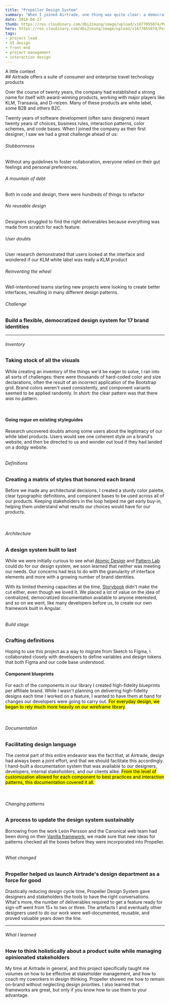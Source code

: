 ```yaml
---
title: "Propeller Design System"
summary: "When I joined Airtrade, one thing was quite clear: a democratized multi-brand design system built for the biggest brands in the travel industry would solve 99 of our problems."
date: 2018-04-27
thumb: https://res.cloudinary.com/dbi2zounq/image/upload/v1677055074/Portfolio/Propeller%20Design%20System/prp-flight-card_imc3sh.png
hero: https://res.cloudinary.com/dbi2zounq/image/upload/v1677055074/Portfolio/Propeller%20Design%20System/prp-flight-card_imc3sh.png
tags: 
- project lead
- UI design 
- front-end
- project management 
- interaction design 
---
```


<!-- 
WAT NOG MIST
- Mijn rol
- Tijdbestek

 -->

<div class="micro-header mb-2">A little context</div>
## Airtrade offers a suite of consumer and enterprise travel technology products

Over the course of twenty years, the company had established a strong name for itself with award-winning products, working with major players like KLM, Transavia, and D-reizen. Many of these products are white label, some B2B and others B2C.

Twenty years of software development (often sans designers) meant twenty years of choices, business rules, interaction patterns, color schemes, and code bases. When I joined the company as their first designer, I saw we had a great challenge ahead of us:

<div class="hero">
<div class="row">
    <div class="col-md-6 mb-3">
        <div class="card">
            <div class="card-body">
                <h6>Stubbornness</h6>
                <p class="mb-0 small">Without any guidelines to foster collaboration, everyone relied on their gut feelings and personal preferences.</p>
            </div>
        </div>
        <div class="card mt-4">
            <div class="card-body">
                <h6>A mountain of debt</h6>
                <p class="mb-0 small">Both in code and design, there were hundreds of things to refactor</p>
            </div>
        </div>
        <div class="card mt-4">
            <div class="card-body">
                <h6>No reusable design</h6>
                <p class="mb-0 small">Designers struggled to find the right deliverables because everything was made from scratch for each feature.</p>
            </div>
        </div> 
    </div>
    <div class="col-md-6 mb-3"> 
        <div class="card">
            <div class="card-body">
                <h6>User doubts</h6>
                <p class="mb-0 small">User research demonstrated that users looked at the interface and wondered if our KLM white label was really a KLM product</p>
            </div>
        </div>
        <div class="card mt-4">
            <div class="card-body">
                <h6>Reinventing the wheel</h6>
                <p class="mb-0 small">Well-intentioned teams starting new projects were looking to create better interfaces, resulting in many different design patterns.</p>
            </div>
        </div>
    </div>
</div>
</div>

###### Challenge
### Build a flexible, democratized design system for 17 brand identities 

---

###### Inventory
### Taking stock of all the visuals

While creating an inventory of the things we'd be eager to solve, I ran into all sorts of challenges: there were thousands of hard-coded color and size declarations, often the result of an incorrect application of the Bootstrap grid. Brand colors weren't used consistently, and component variants seemed to be applied randomly. In short: the clear pattern was that there _was_ no pattern.

<div class="hero">
    <img src="https://res.cloudinary.com/dbi2zounq/image/upload/v1677055074/Portfolio/Propeller%20Design%20System/prp-specificity_ptufc2.png" alt=""> 
    <img src="https://res.cloudinary.com/dbi2zounq/image/upload/v1677055074/Portfolio/Propeller%20Design%20System/prp-hard-coded-colors_uwx76e.png" alt="" class="mt-5"> 
    <img src="https://res.cloudinary.com/dbi2zounq/image/upload/v1677055074/Portfolio/Propeller%20Design%20System/prp-antipatterns_g3vtmm.png" alt="" class="mt-5"> 
</div>

#### Going rogue on existing styleguides
Research uncovered doubts among some users about the legitimacy of our white label products. Users would see one coherent style on a brand's website, and then be directed to us and wonder out loud if they had landed on a dodgy website.

<div class="hero">
    <img src="https://res.cloudinary.com/dbi2zounq/image/upload/v1677055075/Portfolio/Propeller%20Design%20System/prp-us-vs-them_p1sobb.png" alt=""> 
</div>

###### Definitions
### Creating a matrix of styles that honored each brand

Before we made any architectural decisions, I created a sturdy color palette, clear typographic definitions, and component bases to be used across all of our products. Keeping stakeholders in the loop helped me get early buy-in, helping them understand what results our choices would have for our products.

<div class="hero">
    <img src="https://res.cloudinary.com/dbi2zounq/image/upload/v1677055074/Portfolio/Propeller%20Design%20System/prp-color-variables_emltnr.png" alt=""> 
    <img src="https://res.cloudinary.com/dbi2zounq/image/upload/v1677055074/Portfolio/Propeller%20Design%20System/prp-typography_llgt4k.png" alt="" class="mt-5"> 
    <img src="https://res.cloudinary.com/dbi2zounq/image/upload/v1677066941/Portfolio/Propeller%20Design%20System/prp-component-base_1_xiukkw.png" alt="" class="mt-5"> 
</div>
 
###### Architecture
### A design system built to last
While we were initially curious to see what [Atomic Design](https://bradfrost.com/blog/post/atomic-web-design/) and [Pattern Lab](https://patternlab.io/) could do for our design system, we soon learned that neither was meeting our needs. Our concerns had less to do with the granularity of interface elements and more with a growing number of brand identities.

With its limited theming capacities at the time, [Storybook](https://storybook.js.org/) didn't make the cut either, even though we loved it. We placed a lot of value on the idea of centralized, democratized documentation available to anyone interested, and so on we went, like many developers before us, to create our own framework built in Angular.

<div class="hero">
    <img src="https://res.cloudinary.com/dbi2zounq/image/upload/v1677055073/Portfolio/Propeller%20Design%20System/prp-architecture_jkvtql.png" alt=""> 
</div>
 
###### Build stage
### Crafting definitions
Hoping to use this project as a way to migrate from Sketch to Figma, I collaborated closely with developers to define variables and design tokens that both Figma and our code base understood. 

#### Component blueprints
For each of the components in our library I created high-fidelity blueprints per affiliate brand. While I wasn't planning on delivering high-fidelity designs each time I worked on a feature, I wanted to have them at hand for changes our developers were going to carry out. <mark>For everyday design, we began to rely much more heavily on our wireframe library</mark>.

<div class="hero">
    <img src="https://res.cloudinary.com/dbi2zounq/image/upload/v1677055074/Portfolio/Propeller%20Design%20System/prp-themed-components_vvoxr3.png" alt=""> 
    <img src="https://res.cloudinary.com/dbi2zounq/image/upload/v1677055074/Portfolio/Propeller%20Design%20System/prp-flight-card_imc3sh.png" class="mt-5" alt=""> 
</div> 

###### Documentation
### Facilitating design language
The central part of this entire endeavor was the fact that, at Airtrade, design had always been a joint effort, and that we should facilitate this accordingly. I hand-built a documentation system that was available to our designers, developers, internal stakeholders, and our clients alike. <mark>From the level of customization allowed for each component to best practices and interaction patterns, this documentation covered it all.</mark>

<div class="hero">
    <img src="https://res.cloudinary.com/dbi2zounq/image/upload/v1677055074/Portfolio/Propeller%20Design%20System/prp-docs-welcome_swroyy.png" class="border" alt=""> 
    <img src="https://res.cloudinary.com/dbi2zounq/image/upload/v1677055073/Portfolio/Propeller%20Design%20System/prp-docs-colors_k4lhsh.png" alt="" class="mt-5 border"> 
    <img src="https://res.cloudinary.com/dbi2zounq/image/upload/v1677055073/Portfolio/Propeller%20Design%20System/prp-docs-design-tokens_ktbxmu.png" alt="" class="mt-5 border"> 
</div>

###### Changing patterns
### A process to update the design system sustainably
Borrowing from the work León Persson and the Canonical web team had been doing on their [Vanilla framework](https://vanillaframework.io/), we made sure that new ideas for patterns checked all the boxes before they were incorporated into Propeller.

<div class="hero">
    <img src="https://res.cloudinary.com/dbi2zounq/image/upload/v1677055074/Portfolio/Propeller%20Design%20System/prp-vanilla_ie3jo2.png" class="border" alt=""> 
</div>

###### What changed
### Propeller helped us launch Airtrade's design department as a force for good
Drastically reducing design cycle time, Propeller Design System gave designers and stakeholders the tools to have the right conversations. What's more, the number of deliverables required to get a feature ready for sign-off went from 15+ to two or three. The artefacts I and eventually other designers used to do our work were well-documented, reusable, and proved valuable years down the line.

---

###### What I learned
### How to think holistically about a product suite while managing opinionated stakeholders
My time at Airtrade in general, and this project specifically taught me volumes on how to be effective at stakeholder management, and how to coach my coworkers in design thinking. Propeller showed me how to remain on-brand without neglecting design priorities. I also learned that frameworks are great, but only if you know how to use them to your advantage.